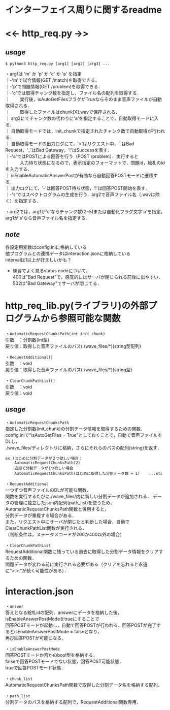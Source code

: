 # インターフェイス周りに関するreadme
# <<- http_req.py ->>
## *usage*
```
$ python3 http_req.py [arg1] [arg2] [arg3] ...
```
・arg1は 'm' か 'p' か 'c' か 'a' を指定  
｜-'m'で試合情報(GET /match)を取得できる．  
｜-'p'で問題情報(GET /problem)を取得できる．  
｜-'c'では取得チャンク数を指定し，ファイル名の配列を取得する．  
｜　　 実行後，isAutoGetFilesフラグがTrueならそのまま音声ファイルが自動取得される．  
｜　　 取得したファイルはchunk[X].wavで保存される．  
｜    arg2にてチャンク数の代わりに'a'を指定することで，自動取得モードに入る．  
｜    自動取得モードでは，init_chunkで指定されたチャンク数で自動取得が行われる．  
｜    自動取得モードの出力ログにて，'>'はリクエスト中，'.'はBad Request，'_'はBad Gateway，'!'はSuccessを表す．  
｜-'a'ではPOSTによる回答を行う（POST /problem）．実行すると  
｜　　 入力待ち状態になるので，表示指定のフォーマットで，問題id，絵札のidを入力する．  
｜    isEnableAutomaticAnswerPostが有効なら自動回答POSTモードに遷移する．  
｜    出力ログにて，'-'は回答POST待ち状態，'!'は回答POST開始を表す．  
｜-'s'ではスペクトログラムの生成を行う．arg2で音声ファイル名（.wavは除く）を指定する．  

・arg2では，arg1が'c'ならチャンク数(2~5)または自動化フラグ文字'a'を指定，arg1が's'なら音声ファイル名を指定する．  

## *note*  
各設定用変数はconfig.iniに格納している  
他プログラムとの連携データはinteraction.jsonに格納している  
intervalは1以上が好ましいかも？  
 - 練習でよく見るstatus codeについて，  
    400は"Bad Request"で，感覚的にはサーバが閉じられる前後に出やすい．  
    502は"Bad Gateway"でサーバが閉じてる．  


# http_req_lib.py(ライブラリ)の外部プログラムから参照可能な関数

・`AutomaticRequestChunksPath(`*`int init_chunk`*`)`  
    引数　：分割数(int型)  
    戻り値：取得した音声ファイルのパス(./wave_files/*)(string型配列)  

・`RequestAdditional()`  
    引数　：void  
    戻り値：取得した音声ファイルのパス(./wave_files/*)(string型)    

・`ClearChunkPathList()`  
    引数　：void  
    戻り値：void  

## *usage*
・`AutomaticRequestChunksPath`  
指定した分割数(init_chunk)の分割データ情報を取得するための関数．  
config.iniで"isAutoGetFiles = True"としておくことで，自動で音声ファイルをDLし，  
./wave_files/ディレクトリに格納，さらにそれらのパスの配列(string)を返す．  

```
ex.)はじめに分割データが２つ欲しい場合：
    AutomaticRequestChunksPath(2)
    追加で分割データが1つ欲しい場合
    AutomaticRequestChunksPath(はじめに取得した分割データ数 + 1)    ...etc
```

・`RequestAdditional`  
一つずつ音声ファイルのDLが可能な関数．  
関数を実行するたびに./wave_files/内に新しい分割データが追加される．
データの管理に独立したjson内配列(path_list)を使うため，AutomaticRequestChunksPath関数と併用すると，  
分割データが重複する場合がある．  
また，リクエスト中にサーバが閉じたと判断した場合，自動でClearChunkPathList関数が実行される．  
（判断条件は，ステータスコードが200か400以外の場合）

・`ClearChunkPathList`  
RequestAdditional関数に残っている過去に取得した分割データ情報をクリアするための関数．  
問題データが変わる前に実行される必要がある（クリアを忘れると永遠に">.>."が続く可能性がある）．  

# interaction.json
・`answer`  
答えとなる絵札idの配列．answerにデータを格納した後，isEnableAnswerPostModeをtrueにすることで  
回答POSTモードが起動し，自動で回答POSTが行われる．回答POSTが完了するとisEnableAnswerPostMode = falseとなり，  
再び回答POSTが可能になる．  

・`isEnableAnswerPostMode`  
回答POSTモードか否かのbool型を格納する．  
falseで回答POSTモードでない状態，回答POST可能状態．  
trueで回答POSTモード状態．  

・`chunk_list`  
AutomaticRequestChunksPath関数で取得した分割データ名を格納する配列．  

・`path_list`  
分割データのパスを格納する配列で，RequestAdditional関数専用．  